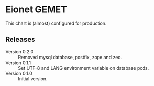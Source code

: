 # Eionet GEMET

This chart is (almost) configured for production.

## Releases

<dl>
  <dt>Version 0.2.0</dt>
  <dd>Removed mysql database, postfix, zope and zeo.</dd>

  <dt>Version 0.1.1</dt>
  <dd>Set UTF-8 and LANG environment variable on database pods.</dd>

  <dt>Version 0.1.0</dt>
  <dd>Initial version.</dd>

</dl>

